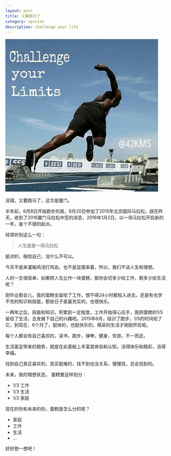 ```yaml
---
layout: post
title: 又要跑马了
category: opinion
description: challenge your life
---
```

![](/images/2015_11/challenge.jpg)

没错，又要跑马了，这次是厦门。

半年前，6月8日开始跑步的我，9月20日参加了2015年北京国际马拉松，就在昨天，收到了2016厦门马拉松中签的消息，2016年1月2日，以一场马拉松开启新的一年，是个不错的起点。

经常听到这么一句：
> 人生就是一场马拉松

挺对的，相信自己，没什么不可以。

今天不是来灌输鸡汤打鸡血，也不是显摆来着，所以，我们不谈人生和理想。

人的一生很简单，如果把人生比作一块蛋糕，那你会切多少给工作，剩多少给生活呢？

刚毕业那会儿，我的蛋糕全留给了工作，恨不得24小时都投入进去，还是有也学不完的知识和技能，那些日子是最充实的，也很快乐。

一两年之后，技能和知识，积累到一定程度，工作开始得心应手，我把蛋糕的1/5留给了生活，去发展下自己的兴趣吧。2015年6月，结识了跑步，1/5的时间给了它，到现在，6个月了，挺快的，也挺快乐的，精采的生活才刚刚开启呢。


每个人都会有自己喜欢的，读书，跑步，弹琴，健身，穷游，不一而足。

生活富足带来的趋势，就是在此基础上丰富其体验和认知，活得快乐和精彩，活得幸福。

找到自己真正喜欢的，其实挺难的，找不到也没关系，慢慢找，总会找到的。

未来，我的理想状态， 蛋糕要这样划分：  

-  1/3 工作
-  1/3 生活
-  1/3 家庭

现在的你和未来的你，蛋糕是怎么分的呢？

*   家庭
*   工作
*   生活
*   ...

好好想一想吧！


